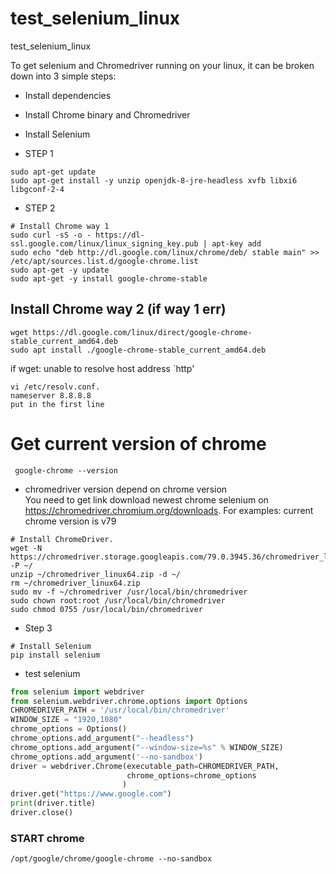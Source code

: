 # test_selenium_linux
test_selenium_linux

To get selenium and Chromedriver running on your linux, it can be broken down into 3 simple steps:
+ Install dependencies
+ Install Chrome binary and Chromedriver
+ Install Selenium

+ STEP 1
```
sudo apt-get update
sudo apt-get install -y unzip openjdk-8-jre-headless xvfb libxi6 libgconf-2-4
```

+ STEP 2
```
# Install Chrome way 1
sudo curl -sS -o - https://dl-ssl.google.com/linux/linux_signing_key.pub | apt-key add
sudo echo "deb http://dl.google.com/linux/chrome/deb/ stable main" >> /etc/apt/sources.list.d/google-chrome.list
sudo apt-get -y update
sudo apt-get -y install google-chrome-stable
```

## Install Chrome way 2 (if way 1 err)
```
wget https://dl.google.com/linux/direct/google-chrome-stable_current_amd64.deb
sudo apt install ./google-chrome-stable_current_amd64.deb
```
if wget: unable to resolve host address `http'
```
vi /etc/resolv.conf.
nameserver 8.8.8.8 
put in the first line
```



# Get current version of chrome
```
 google-chrome --version
```

+ chromedriver version depend on chrome version <br>
You need to get link download newest chrome selenium on https://chromedriver.chromium.org/downloads. For examples: current chrome version is v79
```
# Install ChromeDriver.
wget -N https://chromedriver.storage.googleapis.com/79.0.3945.36/chromedriver_linux64.zip -P ~/
unzip ~/chromedriver_linux64.zip -d ~/
rm ~/chromedriver_linux64.zip
sudo mv -f ~/chromedriver /usr/local/bin/chromedriver
sudo chown root:root /usr/local/bin/chromedriver
sudo chmod 0755 /usr/local/bin/chromedriver
```

+ Step 3
```
# Install Selenium
pip install selenium
```

+ test selenium
```python
from selenium import webdriver
from selenium.webdriver.chrome.options import Options
CHROMEDRIVER_PATH = '/usr/local/bin/chromedriver'
WINDOW_SIZE = "1920,1080"
chrome_options = Options()
chrome_options.add_argument("--headless")
chrome_options.add_argument("--window-size=%s" % WINDOW_SIZE)
chrome_options.add_argument('--no-sandbox')
driver = webdriver.Chrome(executable_path=CHROMEDRIVER_PATH,
                          chrome_options=chrome_options
                         )
driver.get("https://www.google.com")
print(driver.title)
driver.close()
```




### START chrome
```
/opt/google/chrome/google-chrome --no-sandbox
```
